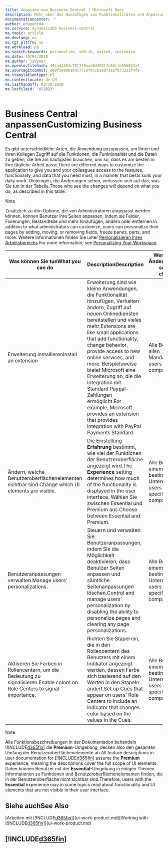 ```yaml
---
title: Anpassen von Business Central | Microsoft Docs
description: Mehr über das Hinzufügen von Funktionalitäten und Anpassungen in Business Central erfahren.
documentationcenter: ''
author: edupont04
ms.service: dynamics365-business-central
ms.topic: article
ms.devlang: na
ms.tgt_pltfrm: na
ms.workload: na
ms.search.keywords: personalize, add-in, extend, customize
ms.date: 10/01/2018
ms.author: jswymer
ms.openlocfilehash: 44ca4d451c75f7f0aaa0d493f7c62cfe556023a4
ms.sourcegitcommit: d09f5ee0e164c7716f4ccb2ed71e2f9732a1f4f9
ms.translationtype: HT
ms.contentlocale: de-CH
ms.lasthandoff: 03/19/2019
ms.locfileid: "852023"
---
```

# <a name="customizing-business-central"></a><span data-ttu-id="45f6f-103">Business Central anpassen</span><span class="sxs-lookup"><span data-stu-id="45f6f-103">Customizing Business Central</span></span>
<span data-ttu-id="45f6f-104">Es gibt unterschiedliche Arten, die Anwendung anzupassen, um Ihnen und Ihren Kollegen Zugriff auf die Funktionen, die Funktionalität und die Daten zu geben, die Sie am häufigsten brauchen, uns so, dass es am besten in Ihre tägliche Arbeit passt.</span><span class="sxs-lookup"><span data-stu-id="45f6f-104">There are different ways to customize the application to give you and your colleagues access to the features, functionality, and data that you need most, in a manner that bests suits your daily work.</span></span> <span data-ttu-id="45f6f-105">Diejenigen, die Änderungen sehen, verlassen sich auf das, was Sie tun in der Tabelle.</span><span class="sxs-lookup"><span data-stu-id="45f6f-105">Those who see the changes will depend on what you do, as described in this table.</span></span>

> [!NOTE]
> <span data-ttu-id="45f6f-106">Zusätzlich zu den Optione, die von Administratoren angepasst werden können, können Benutzer ihre Seiten anpassen, indem sie Felder, Fixierungen, Bestandteile und mehr hinzufügen, ändern oder entfernen.</span><span class="sxs-lookup"><span data-stu-id="45f6f-106">In addition to what administrators can customize, users can personalize their pages by adding, moving, or removing fields, freeze panes, parts, and more.</span></span> <span data-ttu-id="45f6f-107">Weitere Informationen finden Sie unter [Personalisieren Ihres Arbeitsbereichs](ui-personalization-user.md).</span><span class="sxs-lookup"><span data-stu-id="45f6f-107">For more information, see [Personalizing Your Workspace](ui-personalization-user.md).</span></span>

| <span data-ttu-id="45f6f-108">Was können Sie tun</span><span class="sxs-lookup"><span data-stu-id="45f6f-108">What you can do</span></span>    |  <span data-ttu-id="45f6f-109">Description</span><span class="sxs-lookup"><span data-stu-id="45f6f-109">Description</span></span>  |  <span data-ttu-id="45f6f-110">Wer sieht die Änderungen</span><span class="sxs-lookup"><span data-stu-id="45f6f-110">Who sees the changes</span></span>  |  <span data-ttu-id="45f6f-111">Weitere Informationen</span><span class="sxs-lookup"><span data-stu-id="45f6f-111">More information</span></span>  |
|-----|---------------|---------|-------|
|<span data-ttu-id="45f6f-112">Erweiterung installieren</span><span class="sxs-lookup"><span data-stu-id="45f6f-112">Install an extension</span></span>|<span data-ttu-id="45f6f-113">Erweiterung sind wie kleine Anwendungen, die Funktionalität hinzufügen, Verhalten ändern, Zugriff auf neuen Onlinediensten bereitstellen und vieles mehr.</span><span class="sxs-lookup"><span data-stu-id="45f6f-113">Extensions are like small applications that add functionality, change behavior, provide access to new online services, and more.</span></span> <span data-ttu-id="45f6f-114">Beispielsweise bietet Microsoft eine Erweiterung an, die die Integration mit Standard Paypal-Zahlungen ermöglicht.</span><span class="sxs-lookup"><span data-stu-id="45f6f-114">For example, Microsoft provides an extension that provides integration with PayPal Payments Standard.</span></span>|<span data-ttu-id="45f6f-115">Alle Benutzer in allen Mandanten.</span><span class="sxs-lookup"><span data-stu-id="45f6f-115">All users in all companies.</span></span>|[<span data-ttu-id="45f6f-116">Erweiterungen nutzen anpassen</span><span class="sxs-lookup"><span data-stu-id="45f6f-116">Customizing Using Extensions</span></span>](ui-extensions.md)|
|<span data-ttu-id="45f6f-117">Ändern, welche Benutzeroberflächenelementen sichtbar sind.</span><span class="sxs-lookup"><span data-stu-id="45f6f-117">Change which UI elements are visible.</span></span>|<span data-ttu-id="45f6f-118">Die Einstellung **Erfahrung** bestimmt, wie viel der Funktionen der Benutzeroberfläche angezeigt wird.</span><span class="sxs-lookup"><span data-stu-id="45f6f-118">The **Experience** setting determines how much of the functionality is displayed in the user interface.</span></span> <span data-ttu-id="45f6f-119">Wählen Sie zwischen Essential und Premium aus.</span><span class="sxs-lookup"><span data-stu-id="45f6f-119">Choose between Essential and Premium.</span></span>|<span data-ttu-id="45f6f-120">Alle Benutzer in einem bestimmten Unternehmen.</span><span class="sxs-lookup"><span data-stu-id="45f6f-120">All users in a specific company.</span></span>|[<span data-ttu-id="45f6f-121">Sie können auswählen, welche Funktionen angezeigt werden</span><span class="sxs-lookup"><span data-stu-id="45f6f-121">Changing Which Features are Displayed</span></span>](ui-experiences.md)|
|<span data-ttu-id="45f6f-122">Benutzeranpassungen verwalten.</span><span class="sxs-lookup"><span data-stu-id="45f6f-122">Manage users' personalizations.</span></span>|<span data-ttu-id="45f6f-123">Steuern und verwalten Sie Benutzeranpassungen, indem Sie die Möglichkeit deaktivieren, dass Benutzer Seiten anpassen und sämtliche Seitenanpassungen löschen.</span><span class="sxs-lookup"><span data-stu-id="45f6f-123">Control and manage users' personalization by disabling the ability to personalize pages and clearing any page personalizations.</span></span>|<span data-ttu-id="45f6f-124">Alle Benutzer in einem bestimmten Unternehmen.</span><span class="sxs-lookup"><span data-stu-id="45f6f-124">All users in a specific company.</span></span>|[<span data-ttu-id="45f6f-125">Personalisierung als Administrator verwalten</span><span class="sxs-lookup"><span data-stu-id="45f6f-125">Managing Personalization as an Administrator</span></span>](ui-personalization-manage.md)|
|<span data-ttu-id="45f6f-126">Aktiveren Sie Farben in Rollencentern, um die Bedeutung zu signalisieren.</span><span class="sxs-lookup"><span data-stu-id="45f6f-126">Enable colors on Role Centers to signal importance.</span></span>|<span data-ttu-id="45f6f-127">Richten Sie Stapel ein, die in den Rollencentern des Benutzers mit einem Indikator angezeigt werden, dessen Farbe sich basierend auf den Werten in den Stapeln ändert.</span><span class="sxs-lookup"><span data-stu-id="45f6f-127">Set up Cues that appear on users' Role Centers to include an indicator that changes color based on the values in the Cues.</span></span>|<span data-ttu-id="45f6f-128">Alle Benutzer in einem bestimmten Unternehmen.</span><span class="sxs-lookup"><span data-stu-id="45f6f-128">All users in a specific company.</span></span>|[<span data-ttu-id="45f6f-129">Einrichten eines farbigen Indikators auf Stapeln des Rollencenters</span><span class="sxs-lookup"><span data-stu-id="45f6f-129">Setting Up a Colored Indicator on Cues</span></span>](admin-how-set-up-colored-indicator-on-cues.md)|

> [!NOTE]
> <span data-ttu-id="45f6f-130">Alle Funktionsbeschreibungen in der Dokumentation behandeln [!INCLUDE[d365fin](includes/d365fin_md.md)] die **Premium**-Umgebung, decken also den gesamten Umfang der Benutzeroberflächenelemente ab.</span><span class="sxs-lookup"><span data-stu-id="45f6f-130">All feature descriptions in user documentation for [!INCLUDE[d365fin](includes/d365fin_md.md)] assume the **Premium** experience, meaning the descriptions cover the full scope of UI elements.</span></span> <span data-ttu-id="45f6f-131">Daher können Benutzer mit der **Essential**-Umgebung in einigen Themen Informationen zu Funktionen und Benutzeroberflächenelementen finden, die in der Benutzeroberfläche nicht sichtbar sind.</span><span class="sxs-lookup"><span data-stu-id="45f6f-131">Therefore, users with the **Essential** experience may in some topics read about functionality and UI elements that are not visible in their user interface.</span></span>

## <a name="see-also"></a><span data-ttu-id="45f6f-132">Siehe auch</span><span class="sxs-lookup"><span data-stu-id="45f6f-132">See Also</span></span>
<span data-ttu-id="45f6f-133">[Arbeiten mit [!INCLUDE[d365fin](includes/d365fin_md.md)]](ui-work-product.md)</span><span class="sxs-lookup"><span data-stu-id="45f6f-133">[Working with [!INCLUDE[d365fin](includes/d365fin_md.md)]](ui-work-product.md)</span></span>  

## [!INCLUDE[d365fin](includes/free_trial_md.md)]  
